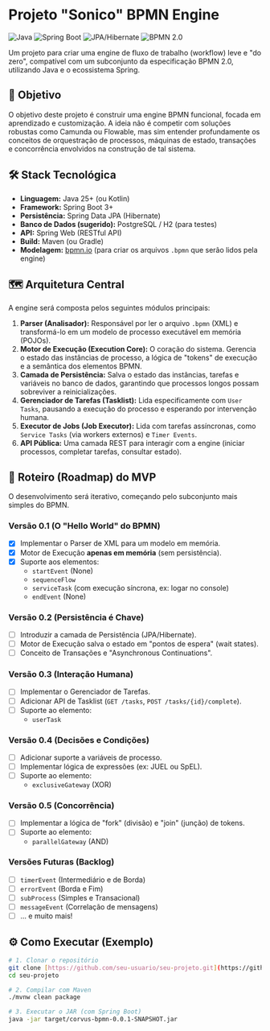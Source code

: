 # Projeto "Sonico" BPMN Engine

![Java](https://img.shields.io/badge/Java-25+-blue?logo=java)
![Spring Boot](https://img.shields.io/badge/Spring%20Boot-3.x-brightgreen?logo=spring)
![JPA/Hibernate](https://img.shields.io/badge/JPA-Hibernate-orange)
![BPMN 2.0](https://img.shields.io/badge/BPMN%202.0-Compatible-blue)

Um projeto para criar uma engine de fluxo de trabalho (workflow) leve e "do zero", compatível com um subconjunto da especificação BPMN 2.0, utilizando Java e o ecossistema Spring.

## 🎯 Objetivo

O objetivo deste projeto é construir uma engine BPMN funcional, focada em aprendizado e customização. A ideia não é competir com soluções robustas como Camunda ou Flowable, mas sim entender profundamente os conceitos de orquestração de processos, máquinas de estado, transações e concorrência envolvidos na construção de tal sistema.

## 🛠️ Stack Tecnológica

* **Linguagem:** Java 25+ (ou Kotlin)
* **Framework:** Spring Boot 3+
* **Persistência:** Spring Data JPA (Hibernate)
* **Banco de Dados (sugerido):** PostgreSQL / H2 (para testes)
* **API:** Spring Web (RESTful API)
* **Build:** Maven (ou Gradle)
* **Modelagem:** [bpmn.io](https://bpmn.io/) (para criar os arquivos `.bpmn` que serão lidos pela engine)

## 🗺️ Arquitetura Central

A engine será composta pelos seguintes módulos principais:

1.  **Parser (Analisador):** Responsável por ler o arquivo `.bpmn` (XML) e transformá-lo em um modelo de processo executável em memória (POJOs).
2.  **Motor de Execução (Execution Core):** O coração do sistema. Gerencia o estado das instâncias de processo, a lógica de "tokens" de execução e a semântica dos elementos BPMN.
3.  **Camada de Persistência:** Salva o estado das instâncias, tarefas e variáveis no banco de dados, garantindo que processos longos possam sobreviver a reinicializações.
4.  **Gerenciador de Tarefas (Tasklist):** Lida especificamente com `User Tasks`, pausando a execução do processo e esperando por intervenção humana.
5.  **Executor de Jobs (Job Executor):** Lida com tarefas assíncronas, como `Service Tasks` (via workers externos) e `Timer Events`.
6.  **API Pública:** Uma camada REST para interagir com a engine (iniciar processos, completar tarefas, consultar estado).

## 🚀 Roteiro (Roadmap) do MVP

O desenvolvimento será iterativo, começando pelo subconjunto mais simples do BPMN.

### Versão 0.1 (O "Hello World" do BPMN)
* [x] Implementar o Parser de XML para um modelo em memória.
* [x] Motor de Execução **apenas em memória** (sem persistência).
* [x] Suporte aos elementos:
    * `startEvent` (None)
    * `sequenceFlow`
    * `serviceTask` (com execução síncrona, ex: logar no console)
    * `endEvent` (None)

### Versão 0.2 (Persistência é Chave)
* [ ] Introduzir a camada de Persistência (JPA/Hibernate).
* [ ] Motor de Execução salva o estado em "pontos de espera" (wait states).
* [ ] Conceito de Transações e "Asynchronous Continuations".

### Versão 0.3 (Interação Humana)
* [ ] Implementar o Gerenciador de Tarefas.
* [ ] Adicionar API de Tasklist (`GET /tasks`, `POST /tasks/{id}/complete`).
* [ ] Suporte ao elemento:
    * `userTask`

### Versão 0.4 (Decisões e Condições)
* [ ] Adicionar suporte a variáveis de processo.
* [ ] Implementar lógica de expressões (ex: JUEL ou SpEL).
* [ ] Suporte ao elemento:
    * `exclusiveGateway` (XOR)

### Versão 0.5 (Concorrência)
* [ ] Implementar a lógica de "fork" (divisão) e "join" (junção) de tokens.
* [ ] Suporte ao elemento:
    * `parallelGateway` (AND)

### Versões Futuras (Backlog)
* [ ] `timerEvent` (Intermediário e de Borda)
* [ ] `errorEvent` (Borda e Fim)
* [ ] `subProcess` (Simples e Transacional)
* [ ] `messageEvent` (Correlação de mensagens)
* [ ] ... e muito mais!

## ⚙️ Como Executar (Exemplo)

```bash
# 1. Clonar o repositório
git clone [https://github.com/seu-usuario/seu-projeto.git](https://github.com/seu-usuario/seu-projeto.git)
cd seu-projeto

# 2. Compilar com Maven
./mvnw clean package

# 3. Executar o JAR (com Spring Boot)
java -jar target/corvus-bpmn-0.0.1-SNAPSHOT.jar
